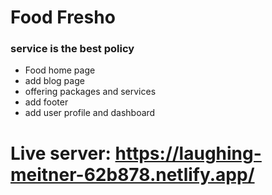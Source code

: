 
# Food Fresho
### service is the best policy 

* Food home page
* add blog page
* offering packages and services
* add footer
* add user profile and dashboard


# Live server: https://laughing-meitner-62b878.netlify.app/